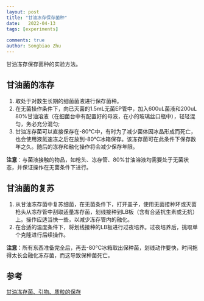```yaml
---
layout: post
title: "甘油冻存保存菌种"
date:   2022-04-13
tags: [experiments]
 
comments: true
author: Songbiao Zhu
---
```


甘油冻存保存菌种的实验方法。

<!-- more -->

## 甘油菌的冻存

1. 取处于对数生长期的细菌菌液进行保存菌种。
2. 在无菌操作条件下，向已灭菌的1.5mL无菌EP管中，加入600uL菌液和200uL 80%甘油溶液（在细菌台中有配置好的母液，在小的玻璃丝口瓶中），轻轻混匀，务必充分混匀;
3. 甘油冻存菌可以直接保存在-80℃中，有时为了减少菌体因冰晶形成而死亡，也会使用液氮速冻之后在放到-80℃冰箱保存。该冻存菌可在此条件下保存数年之久。随后的冻存和融化操作将会减少保存年限。

**注意**：与菌液接触的物品，如枪头、冻存管、80%甘油溶液均需要处于无菌状态，并保证操作在无菌条件下进行。

## 甘油菌的复苏
1. 从甘油冻存菌中复苏细菌，在无菌条件下，打开盖子，使用无菌接种环或灭菌枪头从冻存管中刮取适量冻存菌，划线接种到LB板（含有合适抗生素或无抗）上。操作应适当快一些，以减少冻存管内的融化。
2. 在合适的温度条件下，将划线接种的LB板进行过夜培养。过夜培养后，挑取单个克隆进行后续操作。

**注意**：所有东西准备完全后，再去-80℃冰箱取出保种菌，划线动作要快，时间拖得太长会融化冻存菌，而这导致保种菌死亡。

## 参考

[甘油冻存菌、引物、质粒的保存](https://zhuanlan.zhihu.com/p/37662644)

